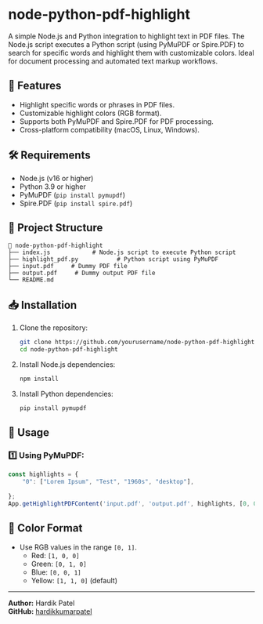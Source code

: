 # node-python-pdf-highlight

A simple Node.js and Python integration to highlight text in PDF files. The Node.js script executes a Python script (using PyMuPDF or Spire.PDF) to search for specific words and highlight them with customizable colors. Ideal for document processing and automated text markup workflows.

## 🚀 Features
- Highlight specific words or phrases in PDF files.
- Customizable highlight colors (RGB format).
- Supports both PyMuPDF and Spire.PDF for PDF processing.
- Cross-platform compatibility (macOS, Linux, Windows).

## 🛠️ Requirements
- Node.js (v16 or higher)
- Python 3.9 or higher
- PyMuPDF (`pip install pymupdf`)
- Spire.PDF (`pip install spire.pdf`)

## 📂 Project Structure
```
📂 node-python-pdf-highlight
├── index.js            # Node.js script to execute Python script
├── highlight_pdf.py           # Python script using PyMuPDF
├── input.pdf     # Dummy PDF file
├── output.pdf     # Dummy output PDF file
└── README.md
```

## 📥 Installation
1. Clone the repository:
   ```bash
   git clone https://github.com/yourusername/node-python-pdf-highlight.git
   cd node-python-pdf-highlight
   ```
2. Install Node.js dependencies:
   ```bash
   npm install
   ```
3. Install Python dependencies:
   ```bash
   pip install pymupdf
   ```

## 🚀 Usage
### 1️⃣ Using PyMuPDF:
```javascript
const highlights = {
    "0": ["Lorem Ipsum", "Test", "1960s", "desktop"],  
   
};
App.getHighlightPDFContent('input.pdf', 'output.pdf', highlights, [0, 0, 1]).then(console.log).catch(console.error);
```

## 🎨 Color Format
- Use RGB values in the range `[0, 1]`.
  - Red: `[1, 0, 0]`
  - Green: `[0, 1, 0]`
  - Blue: `[0, 0, 1]`
  - Yellow: `[1, 1, 0]` (default)

---
**Author:** Hardik Patel  
**GitHub:** [hardikkumarpatel](https://github.com/hardikkumarpatel)

